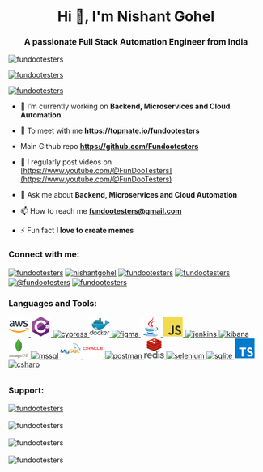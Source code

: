 <h1 align="center">Hi 👋, I'm Nishant Gohel</h1>
<h3 align="center">A passionate Full Stack Automation Engineer from India</h3>

<p align="left"> <img src="https://komarev.com/ghpvc/?username=fundootesters&label=Profile%20views&color=0e75b6&style=flat" alt="fundootesters" /> </p>

<p align="left"> <a href="https://github.com/ryo-ma/github-profile-trophy"><img src="https://github-profile-trophy.vercel.app/?username=fundootesters" alt="fundootesters" /></a> </p>

<p align="left"> <a href="https://twitter.com/fundootesters" target="blank"><img src="https://img.shields.io/twitter/follow/fundootesters?logo=twitter&style=for-the-badge" alt="fundootesters" /></a> </p>

- 🔭 I’m currently working on **Backend, Microservices and Cloud Automation**

- 🤝 To meet with me **https://topmate.io/fundootesters**

- Main Github repo **https://github.com/Fundootesters**

- 📝 I regularly post videos on [https://www.youtube.com/@FunDooTesters](https://www.youtube.com/@FunDooTesters)

- 💬 Ask me about **Backend, Microservices and Cloud Automation**

- 📫 How to reach me **fundootesters@gmail.com**

- ⚡ Fun fact **I love to create memes**

<h3 align="left">Connect with me:</h3>
<p align="left">
<a href="https://twitter.com/fundootesters" target="blank"><img align="center" src="https://raw.githubusercontent.com/rahuldkjain/github-profile-readme-generator/master/src/images/icons/Social/twitter.svg" alt="fundootesters" height="30" width="40" /></a>
<a href="https://linkedin.com/in/nishantgohel" target="blank"><img align="center" src="https://raw.githubusercontent.com/rahuldkjain/github-profile-readme-generator/master/src/images/icons/Social/linked-in-alt.svg" alt="nishantgohel" height="30" width="40" /></a>
<a href="https://fb.com/fundootesters" target="blank"><img align="center" src="https://raw.githubusercontent.com/rahuldkjain/github-profile-readme-generator/master/src/images/icons/Social/facebook.svg" alt="fundootesters" height="30" width="40" /></a>
<a href="https://instagram.com/fundootesters" target="blank"><img align="center" src="https://raw.githubusercontent.com/rahuldkjain/github-profile-readme-generator/master/src/images/icons/Social/instagram.svg" alt="fundootesters" height="30" width="40" /></a>
<a href="https://medium.com/@fundootesters" target="blank"><img align="center" src="https://raw.githubusercontent.com/rahuldkjain/github-profile-readme-generator/master/src/images/icons/Social/medium.svg" alt="@fundootesters" height="30" width="40" /></a>
<a href="https://www.youtube.com/c/fundootesters" target="blank"><img align="center" src="https://raw.githubusercontent.com/rahuldkjain/github-profile-readme-generator/master/src/images/icons/Social/youtube.svg" alt="fundootesters" height="30" width="40" /></a>
</p>

<h3 align="left">Languages and Tools:</h3>
<p align="left"> <a href="https://aws.amazon.com" target="_blank" rel="noreferrer"> <img src="https://raw.githubusercontent.com/devicons/devicon/master/icons/amazonwebservices/amazonwebservices-original-wordmark.svg" alt="aws" width="40" height="40"/> </a> <a href="https://www.w3schools.com/cs/" target="_blank" rel="noreferrer"> <img src="https://raw.githubusercontent.com/devicons/devicon/master/icons/csharp/csharp-original.svg" alt="csharp" width="40" height="40"/> </a> <a href="https://www.cypress.io" target="_blank" rel="noreferrer"> <img src="https://raw.githubusercontent.com/simple-icons/simple-icons/6e46ec1fc23b60c8fd0d2f2ff46db82e16dbd75f/icons/cypress.svg" alt="cypress" width="40" height="40"/> </a> <a href="https://www.docker.com/" target="_blank" rel="noreferrer"> <img src="https://raw.githubusercontent.com/devicons/devicon/master/icons/docker/docker-original-wordmark.svg" alt="docker" width="40" height="40"/> </a> <a href="https://www.figma.com/" target="_blank" rel="noreferrer"> <img src="https://www.vectorlogo.zone/logos/figma/figma-icon.svg" alt="figma" width="40" height="40"/> </a> <a href="https://www.java.com" target="_blank" rel="noreferrer"> <img src="https://raw.githubusercontent.com/devicons/devicon/master/icons/java/java-original.svg" alt="java" width="40" height="40"/> </a> <a href="https://developer.mozilla.org/en-US/docs/Web/JavaScript" target="_blank" rel="noreferrer"> <img src="https://raw.githubusercontent.com/devicons/devicon/master/icons/javascript/javascript-original.svg" alt="javascript" width="40" height="40"/> </a> <a href="https://www.jenkins.io" target="_blank" rel="noreferrer"> <img src="https://www.vectorlogo.zone/logos/jenkins/jenkins-icon.svg" alt="jenkins" width="40" height="40"/> </a> <a href="https://www.elastic.co/kibana" target="_blank" rel="noreferrer"> <img src="https://www.vectorlogo.zone/logos/elasticco_kibana/elasticco_kibana-icon.svg" alt="kibana" width="40" height="40"/> </a> <a href="https://www.mongodb.com/" target="_blank" rel="noreferrer"> <img src="https://raw.githubusercontent.com/devicons/devicon/master/icons/mongodb/mongodb-original-wordmark.svg" alt="mongodb" width="40" height="40"/> </a> <a href="https://www.microsoft.com/en-us/sql-server" target="_blank" rel="noreferrer"> <img src="https://www.svgrepo.com/show/303229/microsoft-sql-server-logo.svg" alt="mssql" width="40" height="40"/> </a> <a href="https://www.mysql.com/" target="_blank" rel="noreferrer"> <img src="https://raw.githubusercontent.com/devicons/devicon/master/icons/mysql/mysql-original-wordmark.svg" alt="mysql" width="40" height="40"/> </a> <a href="https://www.oracle.com/" target="_blank" rel="noreferrer"> <img src="https://raw.githubusercontent.com/devicons/devicon/master/icons/oracle/oracle-original.svg" alt="oracle" width="40" height="40"/> </a> <a href="https://postman.com" target="_blank" rel="noreferrer"> <img src="https://www.vectorlogo.zone/logos/getpostman/getpostman-icon.svg" alt="postman" width="40" height="40"/> </a> <a href="https://redis.io" target="_blank" rel="noreferrer"> <img src="https://raw.githubusercontent.com/devicons/devicon/master/icons/redis/redis-original-wordmark.svg" alt="redis" width="40" height="40"/> </a> <a href="https://www.selenium.dev" target="_blank" rel="noreferrer"> <img src="https://raw.githubusercontent.com/detain/svg-logos/780f25886640cef088af994181646db2f6b1a3f8/svg/selenium-logo.svg" alt="selenium" width="40" height="40"/> </a> <a href="https://www.sqlite.org/" target="_blank" rel="noreferrer"> <img src="https://www.vectorlogo.zone/logos/sqlite/sqlite-icon.svg" alt="sqlite" width="40" height="40"/> </a> <a href="https://www.typescriptlang.org/" target="_blank" rel="noreferrer"> <img src="https://raw.githubusercontent.com/devicons/devicon/master/icons/typescript/typescript-original.svg" alt="typescript" width="40" height="40"/> </a>  <a href="https://www.w3schools.com/cs/" target="_blank" rel="noreferrer">
      <img src="https://rest-assured.io/img/logo-transparent.png" alt="csharp" width="40" height="40" style="margin-right: 10px; margin-bottom: 10px;"/>
    </a>
 </p>





<h3 align="left">Support:</h3>
<div>
  <a href="https://www.buymeacoffee.com/fundootesters">
    <img src="https://cdn.buymeacoffee.com/buttons/v2/default-yellow.png" height="50" width="210" alt="fundootesters" />
  </a>
</div>
<br>

<div>
  <img src="https://github-readme-stats.vercel.app/api/top-langs?username=fundootesters&show_icons=true&locale=en&layout=compact" alt="fundootesters" />
</div>
<br>

<div>
  <img src="https://github-readme-stats.vercel.app/api?username=fundootesters&show_icons=true&locale=en" alt="fundootesters" />
</div>
<br>

<div>
  <img src="https://github-readme-streak-stats.herokuapp.com/?user=fundootesters&" alt="fundootesters" />
</div>


